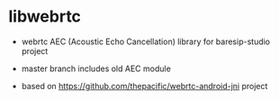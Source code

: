 # libwebrtc
- webrtc AEC (Acoustic Echo Cancellation) library for baresip-studio project

- master branch includes old AEC module

- based on https://github.com/thepacific/webrtc-android-jni project
